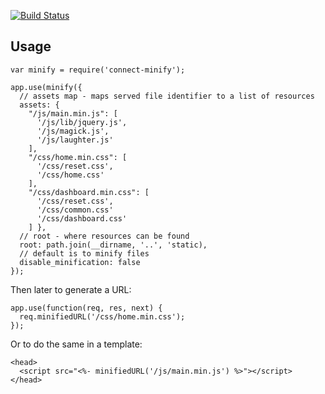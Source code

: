 [![Build Status](https://travis-ci.org/lloyd/connect-minify.png)](https://travis-ci.org/lloyd/connect-minify)

## Usage

    var minify = require('connect-minify');

    app.use(minify({
      // assets map - maps served file identifier to a list of resources
      assets: {
        "/js/main.min.js": [
          '/js/lib/jquery.js',
          '/js/magick.js',
          '/js/laughter.js'
        ],
        "/css/home.min.css": [
          '/css/reset.css',
          '/css/home.css'
        ],
        "/css/dashboard.min.css": [
          '/css/reset.css',
          '/css/common.css'
          '/css/dashboard.css'
        ] },
      // root - where resources can be found
      root: path.join(__dirname, '..', 'static),
      // default is to minify files
      disable_minification: false
    });

Then later to generate a URL:

    app.use(function(req, res, next) {
      req.minifiedURL('/css/home.min.css');
    });

Or to do the same in a template:

    <head>
      <script src="<%- minifiedURL('/js/main.min.js') %>"></script>
    </head>

